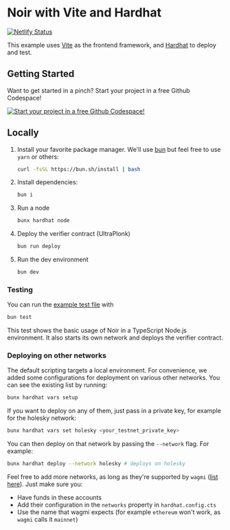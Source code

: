 # Noir with Vite and Hardhat

[![Netlify Status](https://api.netlify.com/api/v1/badges/e4bd1ebc-6be1-4ed2-8be8-18f70382ae22/deploy-status)](https://app.netlify.com/sites/noir-vite-hardhat/deploys)

This example uses [Vite](https://vite.dev/) as the frontend framework, and
[Hardhat](https://hardhat.org/) to deploy and test.

## Getting Started

Want to get started in a pinch? Start your project in a free Github Codespace!

[![Start your project in a free Github Codespace!](https://github.com/codespaces/badge.svg)](https://codespaces.new/noir-lang/noir-starter/tree/main)

## Locally

1. Install your favorite package manager. We'll use [bun](https://bun.sh/docs/installation) but feel
   free to use `yarn` or others:

   ```bash
   curl -fsSL https://bun.sh/install | bash
   ```

2. Install dependencies:

   ```bash
   bun i
   ```

3. Run a node

   ```bash
   bunx hardhat node
   ```

4. Deploy the verifier contract (UltraPlonk)

   ```bash
   bun run deploy
   ```

5. Run the dev environment

   ```bash
   bun dev
   ```

### Testing

You can run the [example test file](./test/index.test.ts) with

```bash
bun test
```

This test shows the basic usage of Noir in a TypeScript Node.js environment. It also starts its own network and deploys the verifier contract.

### Deploying on other networks

The default scripting targets a local environment. For convenience, we added some configurations for
deployment on various other networks. You can see the existing list by running:

```bash
bunx hardhat vars setup
```

If you want to deploy on any of them, just pass in a private key, for example for the holesky
network:

```bash
bunx hardhat vars set holesky <your_testnet_private_key>
```

You can then deploy on that network by passing the `--network` flag. For example:

```bash
bunx hardhat deploy --network holesky # deploys on holesky
```

Feel free to add more networks, as long as they're supported by `wagmi`
([list here](https://wagmi.sh/react/api/chains#available-chains)). Just make sure you:

- Have funds in these accounts
- Add their configuration in the `networks` property in `hardhat.config.cts`
- Use the name that wagmi expects (for example `ethereum` won't work, as `wagmi` calls it `mainnet`)
